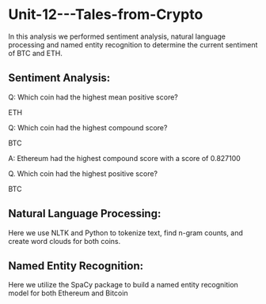 # Unit-12---Tales-from-Crypto

In this analysis we performed sentiment analysis, natural language processing and named entity recognition to determine the current sentiment of BTC and ETH. 

## Sentiment Analysis:

Q: Which coin had the highest mean positive score?

ETH

Q: Which coin had the highest compound score?

BTC

A: Ethereum had the highest compound score with a score of 0.827100

Q. Which coin had the highest positive score?

BTC

## Natural Language Processing:

Here we use NLTK and Python to tokenize text, find n-gram counts, and create word clouds for both coins.

## Named Entity Recognition:

Here we utilize the SpaCy package to build a named entity recognition model for both Ethereum and Bitcoin
